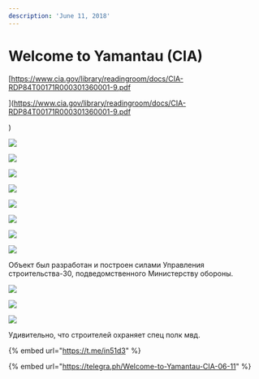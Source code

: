 ```yaml
---
description: 'June 11, 2018'
---
```


# Welcome to Yamantau \(CIA\)

[https://www.cia.gov/library/readingroom/docs/CIA-RDP84T00171R000301360001-9.pdf  
  
](https://www.cia.gov/library/readingroom/docs/CIA-RDP84T00171R000301360001-9.pdf

)

![](../../.gitbook/assets/image%20%2817%29.png)

![](../../.gitbook/assets/image%20%2823%29.png)

![](../../.gitbook/assets/image%20%2846%29.png)

![](../../.gitbook/assets/image%20%2836%29.png)

![](../../.gitbook/assets/image%20%2830%29.png)

![](../../.gitbook/assets/image%20%2824%29.png)

![](../../.gitbook/assets/image%20%2844%29.png)

![](../../.gitbook/assets/image%20%2826%29.png)



Объект был разработан и построен силами Управления строительства-30, подведомственного Министерству обороны.

![](https://telegra.ph/file/7ae379f85377618a6663e.png)

![](https://telegra.ph/file/60c1332af24bc874e13e4.png)

![](https://telegra.ph/file/5908dbb9d9d644c276a45.png)

Удивительно, что строителей охраняет спец полк мвд.

{% embed url="https://t.me/in51d3" %}

{% embed url="https://telegra.ph/Welcome-to-Yamantau-CIA-06-11" %}




